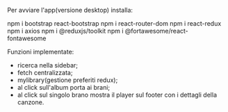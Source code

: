 Per avviare l'app(versione desktop) installa:

npm i bootstrap react-bootstrap
npm i react-router-dom
npm i react-redux
npm i axios
npm i @reduxjs/toolkit
npm i @fortawesome/react-fontawesome


Funzioni implementate:

- ricerca nella sidebar;
- fetch centralizzata;
- mylibrary(gestione preferiti redux);
- al click sull'album porta ai brani;
- al click sul singolo brano mostra il player sul footer con i dettagli della canzone. 

